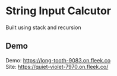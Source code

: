 # String Input Calcutor
Built using stack and recursion
## Demo
Demo: https://long-tooth-9083.on.fleek.co
<br>
Site: https://quiet-violet-7970.on.fleek.co/

